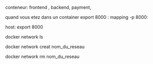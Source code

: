 conteneur:  frontend , backend, payment,

quand vous etez dans un container export 8000 : mapping -p 8000:

host: export 8000


docker network ls 

docker network creat nom_du_reseau

docker network rm nom_du_reseau 